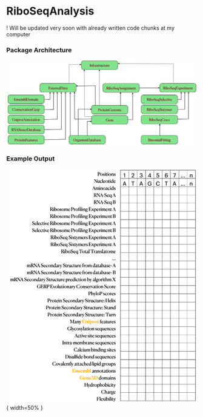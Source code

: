 # RiboSeqAnalysis

! Will be updated very soon with already written code chunks at my computer

### Package Architecture
![Architecture](images/map.png?raw=true "Architecture")

### Example Output
![Matrix](images/matrix.png?raw=true "Matrix"){ width=50% }
